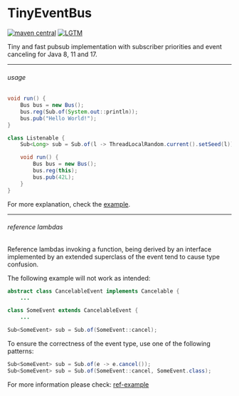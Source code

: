 # TinyEventBus

[![maven central](https://maven-badges.herokuapp.com/maven-central/cc.neckbeard/TinyEventBus/badge.svg)](https://search.maven.org/artifact/cc.neckbeard/TinyEventBus) [![LGTM](https://img.shields.io/lgtm/grade/java/github/nothub/TinyEventBus?label=code%20quality&logo=lgtm)](https://lgtm.com/projects/g/nothub/TinyEventBus)

Tiny and fast pubsub implementation with subscriber priorities and event canceling for Java 8, 11 and 17.

---

###### usage

```java
void run() {
    Bus bus = new Bus();
    bus.reg(Sub.of(System.out::println));
    bus.pub("Hello World!");
}
```

```java
class Listenable {
    Sub<Long> sub = Sub.of(l -> ThreadLocalRandom.current().setSeed(l));

    void run() {
        Bus bus = new Bus();
        bus.reg(this);
        bus.pub(42L);
    }
}
```

For more explanation, check the [example](https://github.com/nothub/TinyEventBus/blob/master/src/test/java/cc/neckbeard/tinyeventbus/example/Example.java).

---

###### reference lambdas

Reference lambdas invoking a function, being derived by an interface implemented by an extended superclass of the event tend to cause type confusion.

The following example will not work as intended:
```java
abstract class CancelableEvent implements Cancelable {
    ...

class SomeEvent extends CancelableEvent {
    ...

Sub<SomeEvent> sub = Sub.of(SomeEvent::cancel);
```

To ensure the correctness of the event type, use one of the following patterns:

```java
Sub<SomeEvent> sub = Sub.of(e -> e.cancel());
Sub<SomeEvent> sub = Sub.of(SomeEvent::cancel, SomeEvent.class);
```

For more information please check: [ref-example](https://github.com/nothub/TinyEventBus/blob/master/src/test/java/cc/neckbeard/tinyeventbus/example/RefExample.java)
